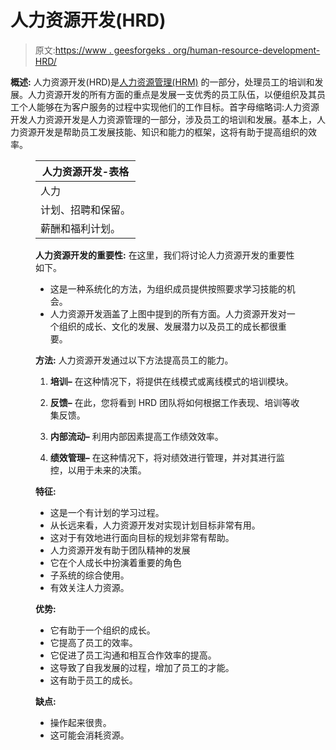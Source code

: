 # 人力资源开发(HRD)

> 原文:[https://www . geesforgeks . org/human-resource-development-HRD/](https://www.geeksforgeeks.org/human-resource-development-hrd/)

**概述:**
人力资源开发(HRD)是[人力资源管理(HRM)](https://www.geeksforgeeks.org/human-resource-management-hrm/) 的一部分，处理员工的培训和发展。人力资源开发的所有方面的重点是发展一支优秀的员工队伍，以便组织及其员工个人能够在为客户服务的过程中实现他们的工作目标。首字母缩略词:人力资源开发人力资源开发是人力资源管理的一部分，涉及员工的培训和发展。基本上，人力资源开发是帮助员工发展技能、知识和能力的框架，这将有助于提高组织的效率。

<figure class="table">

| 人力资源开发-表格 |
| --- |
| 人力
计划、招聘和保留。 | 继任、计划和人才管理， | 绩效管理系统 |
| 薪酬和福利计划。 | 政策和程序 | 评估和分级 |

**人力资源开发的重要性:**
在这里，我们将讨论人力资源开发的重要性如下。

*   这是一种系统化的方法，为组织成员提供按照要求学习技能的机会。
*   人力资源开发涵盖了上图中提到的所有方面。人力资源开发对一个组织的成长、文化的发展、发展潜力以及员工的成长都很重要。

**方法:**
人力资源开发通过以下方法提高员工的能力。

1.  **培训–**
    在这种情况下，将提供在线模式或离线模式的培训模块。

2.  **反馈–**
    在此，您将看到 HRD 团队将如何根据工作表现、培训等收集反馈。

3.  **内部流动–**
    利用内部因素提高工作绩效效率。

4.  **绩效管理–**
    在这种情况下，将对绩效进行管理，并对其进行监控，以用于未来的决策。

**特征:**

*   这是一个有计划的学习过程。
*   从长远来看，人力资源开发对实现计划目标非常有用。
*   这对于有效地进行面向目标的规划非常有帮助。
*   人力资源开发有助于团队精神的发展
*   它在个人成长中扮演着重要的角色
*   子系统的综合使用。
*   有效关注人力资源。

**优势:**

*   它有助于一个组织的成长。
*   它提高了员工的效率。
*   它促进了员工沟通和相互合作效率的提高。
*   这导致了自我发展的过程，增加了员工的才能。
*   这有助于员工的成长。

**缺点:**

*   操作起来很贵。
*   这可能会消耗资源。

</figure>